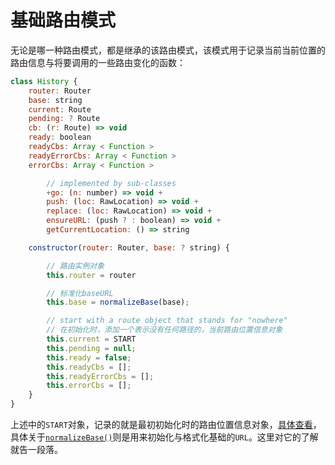 # 基础路由模式

无论是哪一种路由模式，都是继承的该路由模式，该模式用于记录当前当前位置的路由信息与将要调用的一些路由变化的函数：

```js
class History {
    router: Router
    base: string
    current: Route
    pending: ? Route
    cb: (r: Route) => void
    ready: boolean
    readyCbs: Array < Function >
    readyErrorCbs: Array < Function >
    errorCbs: Array < Function >

        // implemented by sub-classes
        +go: (n: number) => void +
        push: (loc: RawLocation) => void +
        replace: (loc: RawLocation) => void +
        ensureURL: (push ? : boolean) => void +
        getCurrentLocation: () => string

    constructor(router: Router, base: ? string) {

        // 路由实例对象
        this.router = router

        // 标准化baseURL
        this.base = normalizeBase(base);

        // start with a route object that stands for "nowhere"
        // 在初始化时，添加一个表示没有任何路径的，当前路由位置信息对象
        this.current = START
        this.pending = null;
        this.ready = false;
        this.readyCbs = [];
        this.readyErrorCbs = [];
        this.errorCbs = [];
    }
}
```

上述中的`START`对象，记录的就是最初初始化时的路由位置信息对象，[具体查看](../../路由路径对象/README.md)，具体关于[`normalizeBase()`](./工具方法/REAMDE.md#normalizebase%e6%a0%bc%e5%bc%8f%e5%8c%96%e5%9f%ba%e7%a1%80%e8%b7%af%e7%94%b1%e8%b7%af%e5%be%84)则是用来初始化与格式化基础的`URL`。这里对它的了解就告一段落。
